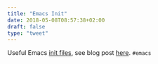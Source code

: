 ```yaml
---
title: "Emacs Init"
date: 2018-05-08T08:57:38+02:00
draft: false
type: "tweet"
---
```

Useful Emacs [init files](https://github.com/howardabrams/dot-files), see blog post [here](http://www.howardism.org/Technical/Emacs/orgmode-wordprocessor.html). `#emacs` 
